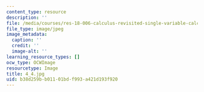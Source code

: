 ```yaml
---
content_type: resource
description: ''
file: /media/courses/res-18-006-calculus-revisited-single-variable-calculus-fall-2010/b38d259bb01101bdf993a421d193f920_4_4.jpg
file_type: image/jpeg
image_metadata:
  caption: ''
  credit: ''
  image-alt: ''
learning_resource_types: []
ocw_type: OCWImage
resourcetype: Image
title: 4_4.jpg
uid: b38d259b-b011-01bd-f993-a421d193f920
---
```

